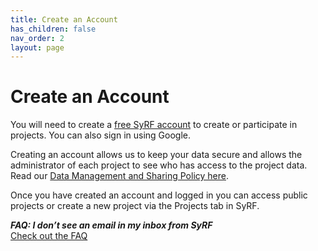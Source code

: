 ```yaml
---
title: Create an Account
has_children: false
nav_order: 2
layout: page
---
```


# Create an Account

You will need to create a [free SyRF account](https://syrf.org.uk) to create or participate in projects. You can also sign in using Google.

Creating an account allows us to keep your data secure and allows the administrator of each project to see who has access to the project data. Read our [Data Management and Sharing Policy here](https://syrf.org.uk/about/privacy).

Once you have created an account and logged in you can access public projects or create a new project via the Projects tab in SyRF.

**_FAQ: I don’t see an email in my inbox from SyRF_**<br/>
[Check out the FAQ](https://syrf.org.uk/faq)
